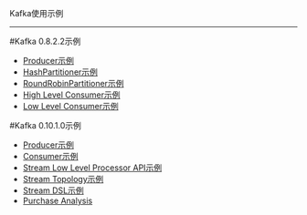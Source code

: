 Kafka使用示例

------

#Kafka 0.8.2.2示例
 - [Producer示例](https://github.com/habren/KafkaExample/blob/master/demokafka.0.8.2.2/src/main/java/com/jasongj/kafka/ProducerDemo.java) 
 - [HashPartitioner示例](https://github.com/habren/KafkaExample/blob/master/demokafka.0.8.2.2/src/main/java/com/jasongj/kafka/HashPartitioner.java)
 - [RoundRobinPartitioner示例](https://github.com/habren/KafkaExample/blob/master/demokafka.0.8.2.2/src/main/java/com/jasongj/kafka/HashPartitioner.java)
 - [High Level Consumer示例](https://github.com/habren/KafkaExample/blob/master/demokafka.0.8.2.2/src/main/java/com/jasongj/kafka/DemoHighLevelConsumer.java)
 - [Low Level Consumer示例](https://github.com/habren/KafkaExample/blob/master/demokafka.0.8.2.2/src/main/java/com/jasongj/kafka/DemoLowLevelConsumer.java)

#Kafka 0.10.1.0示例
 - [Producer示例](https://github.com/habren/KafkaExample/tree/master/demokafka.0.10.1.0/src/main/java/com/jasongj/kafka/producer)
 - [Consumer示例](https://github.com/habren/KafkaExample/tree/master/demokafka.0.10.1.0/src/main/java/com/jasongj/kafka/consumer)
 - [Stream Low Level Processor API示例](https://github.com/habren/KafkaExample/blob/master/demokafka.0.10.1.0/src/main/java/com/jasongj/kafka/stream/WordCountProcessor.java)
 - [Stream Topology示例](https://github.com/habren/KafkaExample/blob/master/demokafka.0.10.1.0/src/main/java/com/jasongj/kafka/stream/WordCountTopology.java)
 - [Stream DSL示例](https://github.com/habren/KafkaExample/blob/master/demokafka.0.10.1.0/src/main/java/com/jasongj/kafka/stream/WordCountDSL.java)
 - [Purchase Analysis](https://github.com/habren/KafkaExample/blob/master/demokafka.0.10.1.0/src/main/java/com/jasongj/kafka/stream/PurchaseAnalysis.java)
